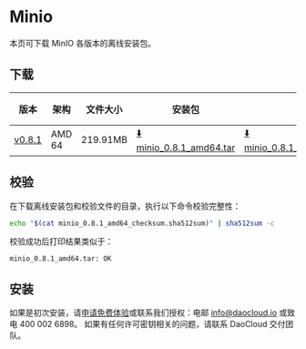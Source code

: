 # Minio

本页可下载 MinIO 各版本的离线安装包。

## 下载

| 版本                                                         | 架构 | 文件大小 | 安装包                                                                                                                             |  校验文件 | 更新日期       |
|------------------------------------------------------------| ----- |-------- |---------------------------------------------------------------------------------------------------------------------------------| ---------- |------------|
| [v0.8.1](../../../middleware/minio/release-notes.md) | AMD 64 | 219.91MB | [:arrow_down: minio_0.8.1_amd64.tar](https://qiniu-download-public.daocloud.io/DaoCloud_Enterprise/minio_0.8.1_amd64.tar) | [:arrow_down: minio_0.8.1_amd64_checksum.sha512sum](https://qiniu-download-public.daocloud.io/DaoCloud_Enterprise/minio_0.8.1_amd64_checksum.sha512sum) | 2023-10-11 |

## 校验

在下载离线安装包和校验文件的目录，执行以下命令校验完整性：

```sh
echo "$(cat minio_0.8.1_amd64_checksum.sha512sum)" | sha512sum -c
```

校验成功后打印结果类似于：

```none
minio_0.8.1_amd64.tar: OK
```

## 安装

如果是初次安装，请[申请免费体验](../../../dce/license0.md)或联系我们授权：电邮 info@daocloud.io 或致电 400 002 6898。
如果有任何许可密钥相关的问题，请联系 DaoCloud 交付团队。